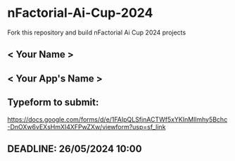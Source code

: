 # nFactorial-Ai-Cup-2024
Fork this repository and build nFactorial Ai Cup 2024 projects 

## < Your Name >

## < Your App's Name >


## Typeform to submit:
https://docs.google.com/forms/d/e/1FAIpQLSfjnACTWf5xYKInMllmhy5Bchc-DnOXw6vEXsHmXI4XFPwZXw/viewform?usp=sf_link

## DEADLINE: 26/05/2024 10:00
